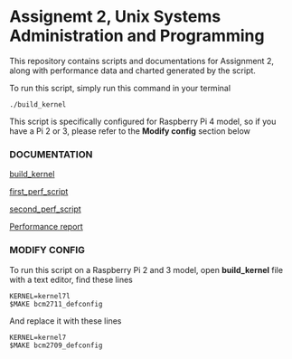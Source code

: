 
#   Assignemt 2, Unix Systems Administration and Programming


  This repository contains scripts and documentations for Assignment 2, along with performance data and charted generated by the script.

  To run this script, simply run this command in your terminal

	./build_kernel

  This script is specifically configured for Raspberry Pi 4 model, so if you have a Pi 2 or 3, please refer to the **Modify config** section below 

### **DOCUMENTATION**

  [build_kernel](build_kernel.md)

  [first_perf_script](first_perf_script.md)

  [second_perf_script](second_perf_script.md)

  [Performance report](report.md)


### **MODIFY CONFIG**

  To run this script on a Raspberry Pi 2 and 3 model, open **build_kernel** file with a text editor, find these lines
	
	KERNEL=kernel7l
	$MAKE bcm2711_defconfig
  
  And replace it with these lines
	 
	KERNEL=kernel7
	$MAKE bcm2709_defconfig